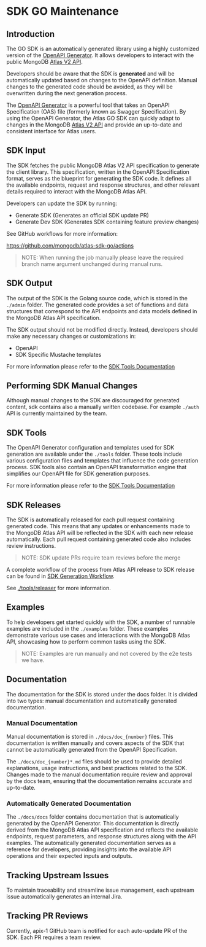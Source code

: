 # SDK GO Maintenance 

## Introduction

The GO SDK is an automatically generated library using a highly customized version of the [OpenAPI Generator](https://github.com/OpenAPITools/openapi-generator). It allows developers to interact with the public MongoDB [Atlas V2 API](https://www.mongodb.com/docs/atlas/reference/api-resources-spec/v2/).

Developers should be aware that the SDK is **generated** and will be automatically updated based on changes to the OpenAPI definition. 
Manual changes to the generated code should be avoided, as they will be overwritten during the next generation process.

The [OpenAPI Generator](https://github.com/OpenAPITools/openapi-generator) is a powerful tool that takes an OpenAPI Specification (OAS) file (formerly known as Swagger Specification). 
By using the OpenAPI Generator, the Atlas GO SDK can quickly adapt to changes in the MongoDB [Atlas V2 API](https://www.mongodb.com/docs/atlas/reference/api-resources-spec/v2/) and provide an up-to-date and consistent interface for Atlas users.

## SDK Input

The SDK fetches the public MongoDB Atlas V2 API specification to generate the client library. This specification, written in the OpenAPI Specification format, serves as the blueprint for generating the SDK code. It defines all the available endpoints, request and response structures, and other relevant details required to interact with the MongoDB Atlas API.

Developers can update the SDK by running:

- Generate SDK (Generates an official SDK update PR)
- Generate Dev SDK (Generates SDK containing feature preview changes)

See GitHub workflows for more information:

https://github.com/mongodb/atlas-sdk-go/actions

> NOTE: When running the job manually please leave the required branch name argument unchanged during manual runs.

## SDK Output

The output of the SDK is the Golang source code, which is stored in the `./admin` folder. The generated code provides a set of functions and data structures that correspond to the API endpoints and data models defined in the MongoDB Atlas API specification.

The SDK output should not be modified directly. Instead, developers should make any necessary changes or customizations in:

- OpenAPI
- SDK Specific Mustache templates

For more information please refer to the [SDK Tools Documentation](./tools)

## Performing SDK Manual Changes

Although manual changes to the SDK are discouraged for generated content, sdk contains also a manually written codebase.
For example `./auth` API is currently maintained by the team. 

## SDK Tools

The OpenAPI Generator configuration and templates used for SDK generation are available under the `./tools` folder. 
These tools include various configuration files and templates that influence the code generation process.
SDK tools also contain an OpenAPI transformation engine that simplifies our OpenAPI file for SDK generation purposes.

For more information please refer to the [SDK Tools Documentation](./tools) 

## SDK Releases

The SDK is automatically released for each pull request containing generated code. 
This means that any updates or enhancements made to the MongoDB Atlas API will be reflected in the SDK with each new release automatically.
Each pull request containing generated code also includes review instructions. 

> NOTE: SDK update PRs require team reviews before the merge

A complete workflow of the process from Atlas API release to SDK release can be found in [SDK Generation Workflow](./tools/README.md#sdk-generation-workflow). 

See [./tools/releaser](./tools/releaser) for more information.

## Examples

To help developers get started quickly with the SDK, a number of runnable examples are included in the `./examples` folder. These examples demonstrate various use cases and interactions with the MongoDB Atlas API, showcasing how to perform common tasks using the SDK.

> NOTE: Examples are run manually and not covered by the e2e tests we have.

## Documentation

The documentation for the SDK is stored under the docs folder. It is divided into two types: manual documentation and automatically generated documentation.

### Manual Documentation

Manual documentation is stored in `./docs/doc_{number}` files. This documentation is written manually and covers aspects of the SDK that cannot be automatically generated from the OpenAPI Specification.

The `./docs/doc_{number}*.md` files should be used to provide detailed explanations, usage instructions, and best practices related to the SDK. Changes made to the manual documentation require review and approval by the docs team, ensuring that the documentation remains accurate and up-to-date.

### Automatically Generated Documentation

The `./docs/docs` folder contains documentation that is automatically generated by the OpenAPI Generator. This documentation is directly derived from the MongoDB Atlas API specification and reflects the available endpoints, request parameters, and response structures along with the API examples.
The automatically generated documentation serves as a reference for developers, providing insights into the available API operations and their expected inputs and outputs.

## Tracking Upstream Issues

To maintain traceability and streamline issue management, each upstream issue automatically generates an internal Jira.

## Tracking PR Reviews

Currently, apix-1 GitHub team is notified for each auto-update PR of the SDK. Each PR requires a team review.
